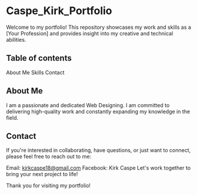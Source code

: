 # Caspe_Kirk_Portfolio

Welcome to my portfolio! This repository showcases my work and skills as a [Your Profession] and provides insight into my creative and technical abilities.

## Table of contents
  About Me
  Skills
  Contact

## About Me
I am a passionate and dedicated Web Designing. I am committed to delivering high-quality work and constantly expanding my knowledge in the field.

## Contact
If you're interested in collaborating, have questions, or just want to connect, please feel free to reach out to me:

Email: kirkcaspe18@gmail.com
Facebook: Kirk Caspe
Let's work together to bring your next project to life!

Thank you for visiting my portfolio!
